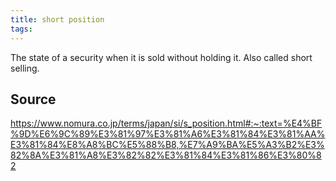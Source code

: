 ```yaml
---
title: short position
tags: 
---
```


The state of a security when it is sold without holding it. Also called short selling.

## Source
https://www.nomura.co.jp/terms/japan/si/s_position.html#:~:text=%E4%BF%9D%E6%9C%89%E3%81%97%E3%81%A6%E3%81%84%E3%81%AA%E3%81%84%E8%A8%BC%E5%88%B8,%E7%A9%BA%E5%A3%B2%E3%82%8A%E3%81%A8%E3%82%82%E3%81%84%E3%81%86%E3%80%82